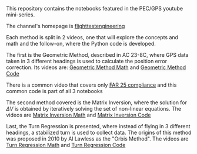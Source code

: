 This repository contains the notebooks featured in the PEC/GPS youtube mini-series.

The channel's homepage is [flighttestengineering](https://www.youtube.com/@flighttestengineering)

Each method is split in 2 videos, one that will explore the concepts and math and the follow-on, where the Python code is developed.

The first is the Geometric Method, described in AC 23-8C, where GPS data taken in 3 different headings is used to calculate the position error correction.
Its videos are: [Geometric Method Math](https://youtu.be/oo5wOAyhb0o) and [Geometric Method Code](https://youtu.be/BWwAG79eG34)

There is a common video that covers only [FAR 25 compliance](https://youtu.be/W96lvjsy-68) and this common code is part of all 3 notebooks

The second method covered is the Matrix Inversion, where the solution for $\Delta V$ is obtained by iteratively solving the set of non-linear equations.
The videos are [Matrix Inversion Math](https://youtu.be/DHZwEPLlQvk) and [Matrix Inversion Code](https://youtu.be/aklHzP3Iz5c)

Last, the Turn Regression is presented, where instead of flying in 3 different headings, a stabilized turn is used to collect data.
The origins of this method was proposed in 2010 by Al Lawless as the "Orbis Method".
The videos are [Turn Regression Math](https://youtu.be/cWcys_DgYck) and [Turn Regression Code](https://youtu.be/GgVREjdOfAs)


